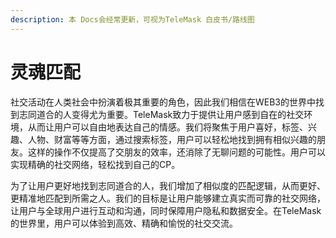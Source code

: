 ```yaml
---
description: 本 Docs会经常更新，可视为TeleMask 白皮书/路线图
---
```


# 灵魂匹配

社交活动在人类社会中扮演着极其重要的角色，因此我们相信在WEB3的世界中找到志同道合的人变得尤为重要。TeleMask致力于提供让用户感到自在的社交环境，从而让用户可以自由地表达自己的情感。我们将聚焦于用户喜好，标签、兴趣、人物、财富等等方面，通过搜索标签，用户可以轻松地找到拥有相似兴趣的朋友。这样的操作不仅提高了交朋友的效率，还消除了无聊问题的可能性。用户可以实现精确的社交网络，轻松找到自己的CP。



为了让用户更好地找到志同道合的人，我们增加了相似度的匹配逻辑，从而更好、更精准地匹配到所需之人。我们的目标是让用户能够建立真实而可靠的社交网络，让用户与全球用户进行互动和沟通，同时保障用户隐私和数据安全。在TeleMask的世界里，用户可以体验到高效、精确和愉悦的社交交流。
